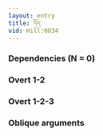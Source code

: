 ```yaml
---
layout: entry
title: དོད་
vid: Hill:0834
---
```

### Dependencies (N = 0)


### Overt 1-2


### Overt 1-2-3


### Oblique arguments
